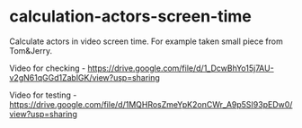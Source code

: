 # calculation-actors-screen-time
Calculate actors in video screen time. For example taken small piece from Tom&amp;Jerry.

Video for checking - https://drive.google.com/file/d/1_DcwBhYo15j7AU-v2gN61qGGd1ZablGK/view?usp=sharing 

Video for testing - https://drive.google.com/file/d/1MQHRosZmeYpK2onCWr_A9p5SI93pEDw0/view?usp=sharing